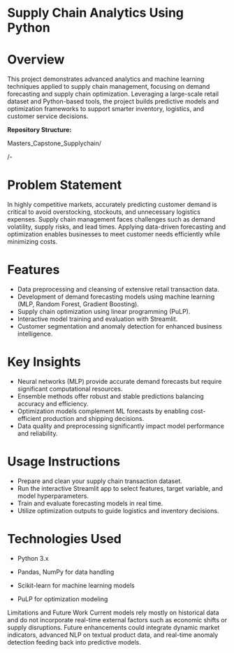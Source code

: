 # Supply Chain Analytics Using Python

# Overview

This project demonstrates advanced analytics and machine learning techniques applied to supply chain management, focusing on demand forecasting and supply chain optimization. Leveraging a large-scale retail dataset and Python-based tools, the project builds predictive models and optimization frameworks to support smarter inventory, logistics, and customer service decisions.

**Repository Structure:**

Masters_Capstone_Supplychain/

/- 

# Problem Statement
In highly competitive markets, accurately predicting customer demand is critical to avoid overstocking, stockouts, and unnecessary logistics expenses. Supply chain management faces challenges such as demand volatility, supply risks, and lead times. Applying data-driven forecasting and optimization enables businesses to meet customer needs efficiently while minimizing costs.

# Features

- Data preprocessing and cleansing of extensive retail transaction data.
- Development of demand forecasting models using machine learning (MLP, Random Forest, Gradient Boosting).
- Supply chain optimization using linear programming (PuLP).
- Interactive model training and evaluation with Streamlit.
- Customer segmentation and anomaly detection for enhanced business intelligence.

# Key Insights

- Neural networks (MLP) provide accurate demand forecasts but require significant computational resources.
- Ensemble methods offer robust and stable predictions balancing accuracy and efficiency.
- Optimization models complement ML forecasts by enabling cost-efficient production and shipping decisions.
- Data quality and preprocessing significantly impact model performance and reliability.

# Usage Instructions

- Prepare and clean your supply chain transaction dataset.
- Run the interactive Streamlit app to select features, target variable, and model hyperparameters.
- Train and evaluate forecasting models in real time.
- Utilize optimization outputs to guide logistics and inventory decisions.

# Technologies Used

- Python 3.x

- Pandas, NumPy for data handling

- Scikit-learn for machine learning models

- PuLP for optimization modeling

Limitations and Future Work
Current models rely mostly on historical data and do not incorporate real-time external factors such as economic shifts or supply disruptions. Future enhancements could integrate dynamic market indicators, advanced NLP on textual product data, and real-time anomaly detection feeding back into predictive models.
